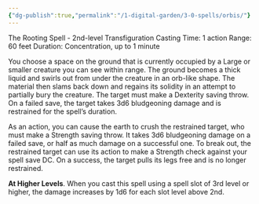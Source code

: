 ```yaml
---
{"dg-publish":true,"permalink":"/1-digital-garden/3-0-spells/orbis/"}
---
```


The Rooting Spell - 2nd-level Transfiguration 
Casting Time: 1 action 
Range: 60 feet 
Duration: Concentration, up to 1 minute 

You choose a space on the ground that is currently occupied by a Large or smaller creature you can see within range. The ground becomes a thick liquid and swirls out from under the creature in an orb-like shape. The material then slams back down and regains its solidity in an attempt to partially bury the creature. The target must make a Dexterity saving throw. On a failed save, the target takes 3d6 bludgeoning damage and is restrained for the spell’s duration.

As an action, you can cause the earth to crush the restrained target, who must make a Strength saving throw. It takes 3d6 bludgeoning damage on a failed save, or half as much damage on a successful one. To break out, the restrained target can use its action to make a Strength check against your spell save DC. On a success, the target pulls its legs free and is no longer restrained. 

**At Higher Levels**. When you cast this spell using a spell slot of 3rd level or higher, the damage increases by 1d6 for each slot level above 2nd.